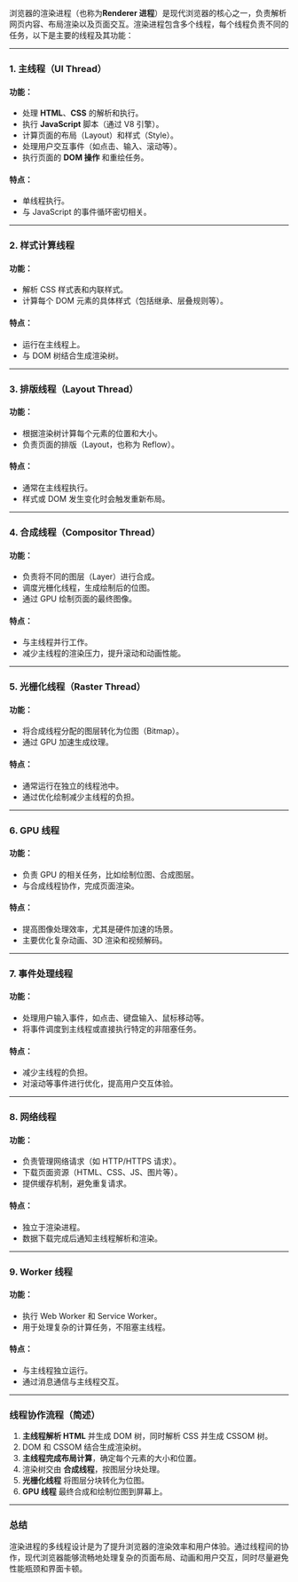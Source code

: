 浏览器的渲染进程（也称为**Renderer 进程**）是现代浏览器的核心之一，负责解析网页内容、布局渲染以及页面交互。渲染进程包含多个线程，每个线程负责不同的任务，以下是主要的线程及其功能：

------

### **1. 主线程（UI Thread）**

#### 功能：

- 处理 **HTML**、**CSS** 的解析和执行。
- 执行 **JavaScript** 脚本（通过 V8 引擎）。
- 计算页面的布局（Layout）和样式（Style）。
- 处理用户交互事件（如点击、输入、滚动等）。
- 执行页面的 **DOM 操作** 和重绘任务。

#### 特点：

- 单线程执行。
- 与 JavaScript 的事件循环密切相关。

------

### **2. 样式计算线程**

#### 功能：

- 解析 CSS 样式表和内联样式。
- 计算每个 DOM 元素的具体样式（包括继承、层叠规则等）。

#### 特点：

- 运行在主线程上。
- 与 DOM 树结合生成渲染树。

------

### **3. 排版线程（Layout Thread）**

#### 功能：

- 根据渲染树计算每个元素的位置和大小。
- 负责页面的排版（Layout，也称为 Reflow）。

#### 特点：

- 通常在主线程执行。
- 样式或 DOM 发生变化时会触发重新布局。

------

### **4. 合成线程（Compositor Thread）**

#### 功能：

- 负责将不同的图层（Layer）进行合成。
- 调度光栅化线程，生成绘制后的位图。
- 通过 GPU 绘制页面的最终图像。

#### 特点：

- 与主线程并行工作。
- 减少主线程的渲染压力，提升滚动和动画性能。

------

### **5. 光栅化线程（Raster Thread）**

#### 功能：

- 将合成线程分配的图层转化为位图（Bitmap）。
- 通过 GPU 加速生成纹理。

#### 特点：

- 通常运行在独立的线程池中。
- 通过优化绘制减少主线程的负担。

------

### **6. GPU 线程**

#### 功能：

- 负责 GPU 的相关任务，比如绘制位图、合成图层。
- 与合成线程协作，完成页面渲染。

#### 特点：

- 提高图像处理效率，尤其是硬件加速的场景。
- 主要优化复杂动画、3D 渲染和视频解码。

------

### **7. 事件处理线程**

#### 功能：

- 处理用户输入事件，如点击、键盘输入、鼠标移动等。
- 将事件调度到主线程或直接执行特定的非阻塞任务。

#### 特点：

- 减少主线程的负担。
- 对滚动等事件进行优化，提高用户交互体验。

------

### **8. 网络线程**

#### 功能：

- 负责管理网络请求（如 HTTP/HTTPS 请求）。
- 下载页面资源（HTML、CSS、JS、图片等）。
- 提供缓存机制，避免重复请求。

#### 特点：

- 独立于渲染进程。
- 数据下载完成后通知主线程解析和渲染。

------

### **9. Worker 线程**

#### 功能：

- 执行 Web Worker 和 Service Worker。
- 用于处理复杂的计算任务，不阻塞主线程。

#### 特点：

- 与主线程独立运行。
- 通过消息通信与主线程交互。

------

### **线程协作流程（简述）**

1. **主线程解析 HTML** 并生成 DOM 树，同时解析 CSS 并生成 CSSOM 树。
2. DOM 和 CSSOM 结合生成渲染树。
3. **主线程完成布局计算**，确定每个元素的大小和位置。
4. 渲染树交由 **合成线程**，按图层分块处理。
5. **光栅化线程** 将图层分块转化为位图。
6. **GPU 线程** 最终合成和绘制位图到屏幕上。

------

### **总结**

渲染进程的多线程设计是为了提升浏览器的渲染效率和用户体验。通过线程间的协作，现代浏览器能够流畅地处理复杂的页面布局、动画和用户交互，同时尽量避免性能瓶颈和界面卡顿。